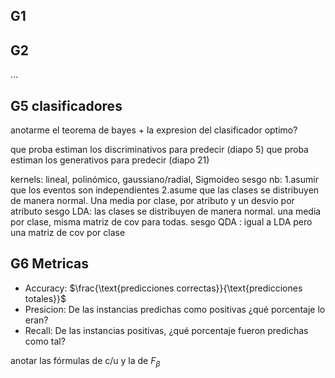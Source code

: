 ## G1

## G2

...

## G5 clasificadores

anotarme el teorema de bayes + la expresion del clasificador optimo?

que proba estiman los discriminativos para predecir (diapo 5)
que proba estiman los generativos para predecir (diapo 21)

kernels: lineal, polinómico, gaussiano/radial, Sigmoideo
sesgo nb: 1.asumir que los eventos son independientes 2.asume que las clases se distribuyen de manera normal. Una media por clase, por atributo y un desvio por
atributo
sesgo LDA: las clases se distribuyen de manera normal. una media por clase, misma matriz de cov para todas.
sesgo QDA : igual a LDA pero una matriz de cov por clase

## G6 Metricas

- Accuracy: $\frac{\text{predicciones correctas}}{\text{predicciones totales}}$
- Presicion: De las instancias predichas como positivas ¿qué porcentaje lo eran?
- Recall: De las instancias positivas, ¿qué porcentaje fueron predichas como tal?

anotar las fórmulas de c/u y la de $F_\beta$
